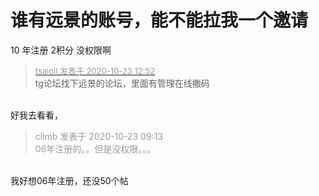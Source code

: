 # 谁有远景的账号，能不能拉我一个邀请


10 年注册 2积分 没权限啊

<div class="quote"><blockquote><font size="2"><a href="https://www.hostloc.com/forum.php?mod=redirect&amp;goto=findpost&amp;pid=9340594&amp;ptid=757443" target="_blank"><font color="#999999">tsaioil 发表于 2020-10-23 12:52</font></a></font><br />
tg论坛找下远景的论坛，里面有管理在线撒码</blockquote></div><br />
好我去看看，<img src="static/image/smiley/default/hug.gif" smilieid="13" border="0" alt="" /><img id="aimg_Ztiu5" onclick="zoom(this, this.src, 0, 0, 0)" class="zoom" src="https://cdn.jsdelivr.net/gh/hishis/forum-master/public/images/patch.gif" onmouseover="img_onmouseoverfunc(this)" onload="thumbImg(this)" border="0" alt="" />

<div class="quote"><blockquote><font color="#999999">climb 发表于 2020-10-23 09:13</font><br />
<font color="#999999">06年注册的。。但是没权限。。。</font></blockquote></div><br />
我好想06年注册，还没50个帖
